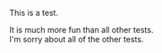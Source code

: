 This is a test.

It is much more fun than all other tests.<br/>
I'm sorry about all of the other tests.